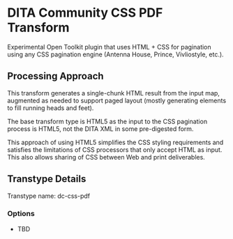 # DITA Community CSS PDF Transform

Experimental Open Toolkit plugin that uses HTML + CSS for pagination using any CSS pagination engine (Antenna House, Prince, Vivliostyle, etc.).

## Processing Approach

This transform generates a single-chunk HTML result from the input map, augmented as needed to support paged layout (mostly generating elements to fill running heads and feet).

The base transform type is HTML5 as the input to the CSS pagination process is HTML5, not the DITA XML in some pre-digested form. 

This approach of using HTML5 simplifies the CSS styling requirements and satisfies the limitations of CSS processors that only accept HTML as input. This also allows sharing of CSS between Web and print deliverables.

## Transtype Details

Transtype name: dc-css-pdf

### Options

- TBD
